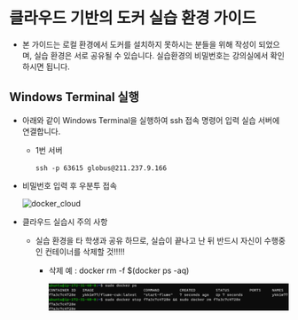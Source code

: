 # 클라우드 기반의 도커 실습 환경 가이드

- 본 가이드는 로컬 환경에서 도커를 설치하지 못하시는 분들을 위해 작성이 되었으며, 실습 환경은 서로 공유될 수 있습니다. 
  실습환경의 비밀번호는 강의실에서 확인하시면 됩니다.


## Windows Terminal 실행

- 아래와 같이 Windows Terminal을 실행하여 ssh 접속 명령어 입력 실습 서버에 연결합니다. 

  * 1번 서버

    ```
    ssh -p 63615 globus@211.237.9.166
    ```


- 비밀번호 입력 후 우분투 접속

  ![docker_cloud](./images/docker_cloud.png)


- 클라우드 실습시 주의 사항

  * 실습 환경을 타 학생과 공유 하므로, 실습이 끝나고 난 뒤 반드시 자신이 수행중인 컨테이너를 삭제할 것!!!!!
    + 삭제 예 : docker rm -f $(docker ps -aq)
      
      ![remove](./images/remove.jpg)